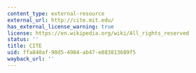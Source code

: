 ```yaml
---
content_type: external-resource
external_url: http://cite.mit.edu/
has_external_license_warning: true
license: https://en.wikipedia.org/wiki/All_rights_reserved
status: ''
title: CITE
uid: ffa840af-90d5-4984-ab47-e883813689f5
wayback_url: ''
---
```

